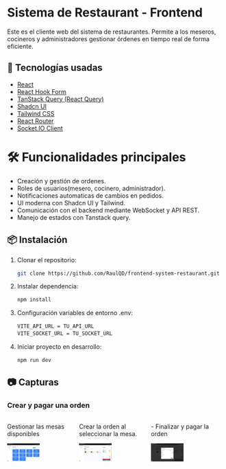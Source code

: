 # Sistema de Restaurant - Frontend

Este es el cliente web del sistema de restaurantes. Permite a los meseros, cocineros y administradores gestionar órdenes en tiempo real de forma eficiente.

## 🚀 Tecnologías usadas

- [React](https://react.dev/)
- [React Hook Form](https://react-hook-form.com/)
- [TanStack Query (React Query)](https://tanstack.com/query/latest)
- [Shadcn UI](https://ui.shadcn.dev/)
- [Tailwind CSS](https://tailwindcss.com/)
- [React Router](https://reactrouter.com/)
- [Socket.IO Client](https://socket.io/)

# 🛠️ Funcionalidades principales
- Creación y gestión de ordenes.
- Roles de usuarios(mesero, cocinero, administrador).
- Notificaciones automaticas de cambios en pedidos.
- UI moderna con Shadcn UI y Tailwind.
- Comunicación con el backend mediante WebSocket y API REST.
- Manejo de estados con Tanstack query.

## 📦 Instalación

1. Clonar el repositorio:

   ```bash
   git clone https://github.com/RaulQD/frontend-system-restaurant.git

   ```
2. Instalar dependencia:

   ```bash
   npm install
   ```
3. Configuración variables de entorno .env:
   
   ```bash
   VITE_API_URL = TU_API_URL
   VITE_SOCKET_URL = TU_SOCKET_URL
   ```
4. Iniciar proyecto en desarrollo:

   ```bash
   npm run dev
   ```

## 📷 Capturas 

### Crear y pagar una orden
<div style="display: flex; justify-content: space-around;">                                                                  
<div>
   <p>Gestionar las mesas disponibles</p>
   <img src="./screenshots/Gestion_de_mesas.webp" alt="Gestion de la mesas" width="45%" />
</div>
<div>
<p>Crear la orden al seleccionar la mesa.</p>
<img src="./screenshots/agregar_items.webp" alt="Agregar Items" width="45%" />
</div>
<div>
<p> - Finalizar y pagar la orden</p>
<img src="./screenshots/pagar_orden.webp" alt="Pagar Orden" width="45%" />
</div>

</div>
